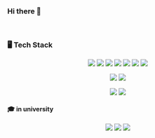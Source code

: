 ### Hi there 👋
<br>

### 🖥 Tech Stack
<p align="center">
    <img src="https://img.shields.io/badge/Java-007396?style=flat-square&logo=Java&logoColor=white"/>
    <img src="https://img.shields.io/badge/Javascript-ffb13b?style=flat-square&logo=javascript&logoColor=white"/>
    <img src="https://img.shields.io/badge/Spring-6DB33F?style=flat-square&logo=Spring&logoColor=white"/>       
    <img src="https://img.shields.io/badge/Python-3766AB?style=flat-square&logo=Python&logoColor=white"/>       
    <img src="https://img.shields.io/badge/JSP-007396?style=flat-square&logo=java&logoColor=white"/>
    <img src="https://img.shields.io/badge/HTML-E34F26?style=flat-square&logo=html5&logoColor=white"/>
    <img src="https://img.shields.io/badge/CSS-1572B6?style=flat-square&logo=css3&logoColor=white"/>
<!--     <img src="https://img.shields.io/badge/Node-339933?style=flat-square&logo=node.js&logoColor=white"/> -->
</p>


<p align="center">
    <img src="https://img.shields.io/badge/Docker-2496ED?style=flat-square&logo=Docker&logoColor=white"/>
<!--       <img src="https://img.shields.io/badge/Kubernetes-326CE5?style=flat-square&logo=Kubernetes&logoColor=white"/> -->
    <img src="https://img.shields.io/badge/Linux-FCC624?style=flat-square&logo=Linux&logoColor=white"/>
</p>


<p align="center">
<!--     <img src="https://img.shields.io/badge/OracleDB-F80000?style=flat-square&logo=oracle&logoColor=white"/> -->
    <img src="https://img.shields.io/badge/Mysql-E6B91E?style=flat-square&logo=MySql&logoColor=white"/>
    <img src="https://img.shields.io/badge/MariaDB-003545?style=flat-square&logo=MariaDB&logoColor=white"/>
</p>


#### 🎓 in university

<p align="center">
    <img src="https://img.shields.io/badge/Arduino-00979D?style=flat-square&logo=Arduino&logoColor=white"/>
    <img src="https://img.shields.io/badge/Raspberry-Pi-A22846?style=flat-square&logo=Raspberry-Pi&logoColor=white"/>
    <img src="https://img.shields.io/badge/Android-3DDC84?style=flat-square&logo=Android&logoColor=white"/>
</p>


<!--
**qpyu66/qpyu66** is a ✨ _special_ ✨ repository because its `README.md` (this file) appears on your GitHub profile.

Here are some ideas to get you started:

- 🔭 I’m currently working on ...
- 🌱 I’m currently learning ...
- 👯 I’m looking to collaborate on ...
- 🤔 I’m looking for help with ...
- 💬 Ask me about ...
- 📫 How to reach me: ...
- 😄 Pronouns: ...
- ⚡ Fun fact: ...
- 📖 study
- 🏅 
-->
